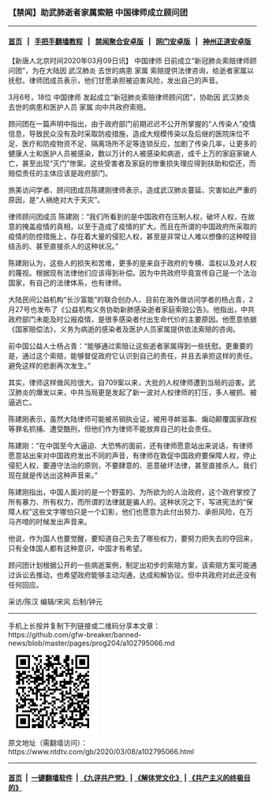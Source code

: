 ### 【禁闻】助武肺逝者家属索赔 中国律师成立顾问团
------------------------

#### [首页](https://github.com/gfw-breaker/banned-news/blob/master/README.md) &nbsp;&nbsp;|&nbsp;&nbsp; [手把手翻墙教程](https://github.com/gfw-breaker/guides/wiki) &nbsp;&nbsp;|&nbsp;&nbsp; [禁闻聚合安卓版](https://github.com/gfw-breaker/bn-android) &nbsp;&nbsp;|&nbsp;&nbsp; [网门安卓版](https://github.com/oGate2/oGate) &nbsp;&nbsp;|&nbsp;&nbsp; [神州正道安卓版](https://github.com/SzzdOgate/update) 



<div><div class="post_content" itemprop="articleBody">
 <p>
  【新唐人北京时间2020年03月09日讯】
  <ok href="https://www.ntdtv.com/gb/中国律师.htm">
   中国律师
  </ok>
  日前成立“新冠肺炎索赔律师顾问团”，为在大陆因
  <ok href="https://www.ntdtv.com/gb/武汉肺炎.htm">
   武汉肺炎
  </ok>
  去世的病患
  <ok href="https://www.ntdtv.com/gb/家属.htm">
   家属
  </ok>
  索赔提供法律咨询，给逝者家属以抚慰。律师团成员表示，他们甘愿承担被迫害风险，发出自己的声音。
 </p>
 <p>
  3月6号，18位
  <ok href="https://www.ntdtv.com/gb/中国律师.htm">
   中国律师
  </ok>
  发起成立“新冠肺炎索赔律师顾问团”，协助因
  <ok href="https://www.ntdtv.com/gb/武汉肺炎.htm">
   武汉肺炎
  </ok>
  去世的病患和医护人员
  <ok href="https://www.ntdtv.com/gb/家属.htm">
   家属
  </ok>
  向中共政府索赔。
 </p>
 <p>
  顾问团在一篇声明中指出，由于政府部门前期迟迟不公开所掌握的“人传染人”疫情信息，导致民众没有及时采取防疫措施，造成大规模传染以及后继的医院床位不足、医疗和防疫物资不足、隔离场所不足等连锁反应，加剧了传染几率，让更多的健康人士和医护人员被感染，数以万计的人被感染和病逝，成千上万的家庭家破人亡，甚至出现“灭门”惨案。这些受害者及家庭的惨重损失理应得到扶助和偿还，而赔偿责任的主体应该是政府部门。
 </p>
 <p>
  旅美访问学者、顾问团成员陈建刚律师表示，造成武汉肺炎蔓延、灾害如此严重的原因，是“人祸绝对大于天灾”。
 </p>
 <p>
  律师顾问团成员 陈建刚：“我们所看到的是中国政府在压制人权，破坏人权，在故意的掩盖疫情的真相，以至于造成了疫情的扩大。而且在所谓的中国政府所采取的疫情的防控措施上，存在着大量的侵犯人权，甚至是非常让人难以想像的这种瞠目结舌的、甚至直接杀人的这种状况。”
 </p>
 <p>
  陈建刚认为，这些人的损失和苦难，更多的是来自于政府的专横、滥权以及对人权的蔑视。根据现有法律他们应该得到补偿。因为中共政府毕竟宣传自己是一个法治国家，有自己的法律体系，也有律师。
 </p>
 <p>
  大陆民间公益机构“长沙富能”的联合创办人、目前在海外做访问学者的杨占青，2月27号也发布了《公益机构义务协助新肺感染逝者家庭索赔公告》。他指出，中共政府部门未能及时公报疫情，是很多感染者付出生命代价的主要原因。他愿意依据《国家赔偿法》，义务为病逝的感染者及医护人员家属提供依法索赔的咨询。
 </p>
 <p>
  前中国公益人士杨占青：“能够通过索赔让这些逝者家属得到一些抚慰。更重要的是，通过这个索赔，能够督促政府它认识到自己的责任，并且去承担这样的责任。避免这样的悲剧再次发生。”
 </p>
 <p>
  其实，律师这样做风险很大。自709案以来，大批的人权律师遭到当局的迫害。武汉肺炎的爆发以来，中共当局更是发起了新一波对人权律师的打压，多人被抓、被逼逃亡。
 </p>
 <p>
  陈建刚表示，虽然大陆律师可能被吊销执业证，被用寻衅滋事、煽动颠覆国家政权等罪名抓捕、遭受酷刑，但他们作为律师不能放弃自己的社会责任。
 </p>
 <p>
  陈建刚：“在中国至今大逼迫、大恐怖的面前，还有律师愿意站出来说话，有律师愿意站出来对中国政府发出不同的声音，有律师在敦促中国政府要保障人权，停止侵犯人权，要遵守法治的原则，不要肆意的、恶意破坏法律，甚至直接杀人。我们现在就是传达出这种声音来。”
 </p>
 <p>
  陈建刚指出，中国人面对的是一个野蛮的、为所欲为的人治政府，这个政府掌控了所有暴力、所有权力，而所谓的法律就是骗人的。这种状况之下，写进宪法的“保障人权”这些文字哪怕只是一个幻影，他们也愿意为此付出努力、承担风险，在万马齐喑的时候发出声音来。
 </p>
 <p>
  他说，作为国人也要觉醒，要知道自己失去了哪些权力，要努力把失去的夺回来，只有全体国人都有这种意识，中国才有希望。
 </p>
 <p>
  顾问团计划根据公开的一些病逝案例，制定出初步的索赔方案，该索赔方案可能通过诉讼去推动，也希望政府能够主动沟通，达成和解协议。但中共政府对此还没有任何回应。
 </p>
 <p>
  采访/陈汉 编辑/宋风 后制/钟元
 </p>
 <div class="single_ad">
 </div>
</div>
</div>
<hr/>
手机上长按并复制下列链接或二维码分享本文章：<br/>
https://github.com/gfw-breaker/banned-news/blob/master/pages/prog204/a102795066.md <br/>
<a href='https://github.com/gfw-breaker/banned-news/blob/master/pages/prog204/a102795066.md'><img src='https://github.com/gfw-breaker/banned-news/blob/master/pages/prog204/a102795066.md.png'/></a> <br/>
原文地址（需翻墙访问）：https://www.ntdtv.com/gb/2020/03/08/a102795066.html


------------------------
#### [首页](https://github.com/gfw-breaker/banned-news/blob/master/README.md) &nbsp;|&nbsp; [一键翻墙软件](https://github.com/gfw-breaker/nogfw/blob/master/README.md) &nbsp;| [《九评共产党》](https://github.com/gfw-breaker/9ping.md/blob/master/README.md#九评之一评共产党是什么) | [《解体党文化》](https://github.com/gfw-breaker/jtdwh.md/blob/master/README.md) | [《共产主义的终极目的》](https://github.com/gfw-breaker/gczydzjmd.md/blob/master/README.md)


<img src='http://gfw-breaker.win/banned-news/pages/prog204/a102795066.md' width='0px' height='0px'/>